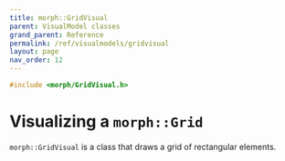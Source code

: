 ```yaml
---
title: morph::GridVisual
parent: VisualModel classes
grand_parent: Reference
permalink: /ref/visualmodels/gridvisual
layout: page
nav_order: 12
---
```

```c++
#include <morph/GridVisual.h>
```

# Visualizing a `morph::Grid`

`morph::GridVisual` is a class that draws a grid of rectangular elements.